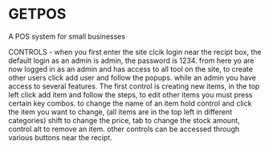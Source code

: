 # GETPOS
A POS system for small businesses

CONTROLS - when you first enter the site clcik login near the recipt box, the default login as an admin is admin, the password is 1234. from here yo are now logged in as an admin and has access to all tool on the site, to create other users click add user and follow the popups. while an admin you have access to several features. The first control is creating new items, in the top left click add item and follow the steps, to edit other items you must press certain key combos. to change the name of an item hold control and click the item you want to change, (all items are in the top left in different categories) shift to change the price, tab to change the stock amount, control alt to remove an item. other controls can be accessed through various buttons near the recipt.
